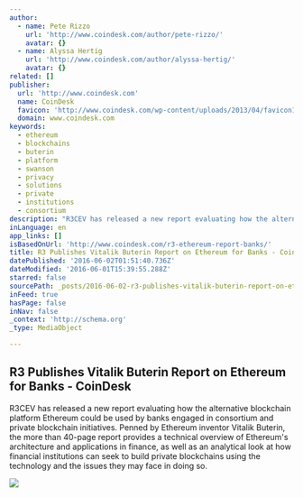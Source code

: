 ```yaml
---
author:
  - name: Pete Rizzo
    url: 'http://www.coindesk.com/author/pete-rizzo/'
    avatar: {}
  - name: Alyssa Hertig
    url: 'http://www.coindesk.com/author/alyssa-hertig/'
    avatar: {}
related: []
publisher:
  url: 'http://www.coindesk.com'
  name: CoinDesk
  favicon: 'http://www.coindesk.com/wp-content/uploads/2013/04/favicon1.ico?7fca2f'
  domain: www.coindesk.com
keywords:
  - ethereum
  - blockchains
  - buterin
  - platform
  - swanson
  - privacy
  - solutions
  - private
  - institutions
  - consortium
description: "R3CEV has released a new report evaluating how the alternative blockchain platform Ethereum could be used by banks engaged in consortium and private blockchain initiatives. Penned by Ethereum inventor Vitalik Buterin, the more than 40-page report provides a technical overview of Ethereum's architecture and applications in finance, as well as an analytical look at how financial institutions can seek to build private blockchains using the technology and the issues they may face in doing so."
inLanguage: en
app_links: []
isBasedOnUrl: 'http://www.coindesk.com/r3-ethereum-report-banks/'
title: R3 Publishes Vitalik Buterin Report on Ethereum for Banks - CoinDesk
datePublished: '2016-06-02T01:51:40.736Z'
dateModified: '2016-06-01T15:39:55.288Z'
starred: false
sourcePath: _posts/2016-06-02-r3-publishes-vitalik-buterin-report-on-ethereum-for-banks-.md
inFeed: true
hasPage: false
inNav: false
_context: 'http://schema.org'
_type: MediaObject

---
```

<article style=""><h1>R3 Publishes Vitalik Buterin Report on Ethereum for Banks - CoinDesk</h1><p>R3CEV has released a new report evaluating how the alternative blockchain platform Ethereum could be used by banks engaged in consortium and private blockchain initiatives. Penned by Ethereum inventor Vitalik Buterin, the more than 40-page report provides a technical overview of Ethereum's architecture and applications in finance, as well as an analytical look at how financial institutions can seek to build private blockchains using the technology and the issues they may face in doing so.</p><img src="http://media.coindesk.com/2016/06/Screen-Shot-2016-06-01-at-5.45.58-PM-e1464788806138.png" /></article>